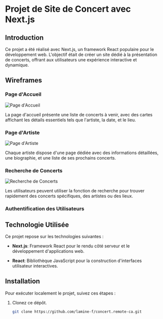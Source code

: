 # Projet de Site de Concert avec Next.js

## Introduction

Ce projet a été réalisé avec Next.js, un framework React populaire pour le développement web. L'objectif était de créer un site dédié à la présentation de concerts, offrant aux utilisateurs une expérience interactive et dynamique.

## Wireframes

### Page d'Accueil

![Page d'Accueil](url_image_accueil)

La page d'accueil présente une liste de concerts à venir, avec des cartes affichant les détails essentiels tels que l'artiste, la date, et le lieu.

### Page d'Artiste

![Page d'Artiste](url_image_artiste)

Chaque artiste dispose d'une page dédiée avec des informations détaillées, une biographie, et une liste de ses prochains concerts.

### Recherche de Concerts

![Recherche de Concerts](url_image_recherche)

Les utilisateurs peuvent utiliser la fonction de recherche pour trouver rapidement des concerts spécifiques, des artistes ou des lieux.

### Authentification des Utilisateurs


## Technologie Utilisée

Ce projet repose sur les technologies suivantes :

- **Next.js**: Framework React pour le rendu côté serveur et le développement d'applications web.

- **React**: Bibliothèque JavaScript pour la construction d'interfaces utilisateur interactives.

## Installation

Pour exécuter localement le projet, suivez ces étapes :

1. Clonez ce dépôt.

   ```bash
   git clone https://github.com/lamine-f/concert.remote-ca.git
